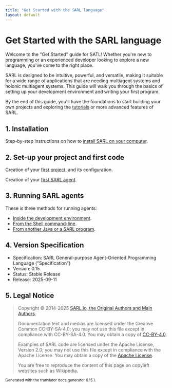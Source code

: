 ```yaml
---
title: "Get Started with the SARL language"
layout: default
---
```


# Get Started with the SARL language

Welcome to the "Get Started" guide for SATL! Whether you're new to programming or an experienced developer looking to explore a new language, you've come to the right place.

SARL is designed to be intuitive, powerful, and versatile, making it suitable for a wide range of applications that are needing multiagent systems and holonic multiagent systems. This guide will walk you through the basics of setting up your development environment and writing your first program.

By the end of this guide, you'll have the foundations to start building your own projects and exploring the [tutorials](../tutorials/index.html) or more advanced features of SARL.

## 1. Installation

Step-by-step instructions on how to [install SARL on your computer](./InstallSARLTools.html).

## 2. Set-up your project and first code

Creation of your [first project](./CreateFirstProject.html), and its configuration.

Creation of your [first SARL agent](./AgentIntroduction.html).

## 3. Running SARL agents

These is three methods for running agents:

* [Inside the development environment](./RunSARLAgentEclipse.html).
* [From the Shell command-line](./RunSARLAgentCLI.html).
* [From another Java or a SARL program](RunSARLAgentJava.html).

## 4. Version Specification

* Specification: SARL General-purpose Agent-Oriented Programming Language ("Specification")
* Version: 0.15
* Status: Stable Release
* Release: 2025-09-11

## 5. Legal Notice

> Copyright &copy; 2014-2025 [SARL.io, the Original Authors and Main Authors](http://www.sarl.io/about/index.html).
>
> Documentation text and medias are licensed under the Creative Common CC-BY-SA-4.0;
> you may not use this file except in compliance with CC-BY-SA-4.0.
> You may obtain a copy of [CC-BY-4.0](https://creativecommons.org/licenses/by-sa/4.0/deed.en).
>
> Examples of SARL code are licensed under the Apache License, Version 2.0;
> you may not use this file except in compliance with the Apache License.
> You may obtain a copy of the [Apache License](http://www.apache.org/licenses/LICENSE-2.0).
>
> You are free to reproduce the content of this page on copyleft websites such as Wikipedia.

<small>Generated with the translator docs.generator 0.15.1.</small>
